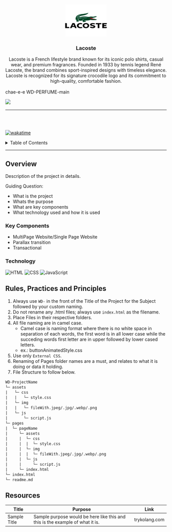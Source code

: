 <a name="readme-top">

<br/>

<br />
<div align="center">
  <a href="https://github.com/chae-e-e/">
  <!-- TODO: If you want to add logo or banner you can add it here -->
    <img src="./assets/img/lacoste logo.png" alt="Nyebe" width="130" height="100">
  </a>
<!-- TODO: Change Title to the name of the title of your Project -->
  <h3 align="center">Lacoste</h3>
</div>
<!-- TODO: Make a short description -->
<div align="center">
  Lacoste is a French lifestyle brand known for its iconic polo shirts, casual wear, and premium fragrances. Founded in 1933 by tennis legend René Lacoste, the brand combines sport-inspired designs with timeless elegance. Lacoste is recognized for its signature crocodile logo and its commitment to high-quality, comfortable fashion.
</div>

<br />

<!-- TODO: Change the zyx-0314 into your github username  --> chae-e-e
<!-- TODO: Change the WD-Template-Project into the same name of your folder --> WD-PERFUME-main
![](https://visit-counter.vercel.app/counter.png?page=zyx-0314/WD-Template-Project)

---

<br />
<br />

[![wakatime](https://wakatime.com/badge/user/3ceb765d-0721-42fe-8123-f5f7c42901b4/project/6cae7d12-9ecc-4180-b423-26a3fbfd49da.svg)](https://wakatime.com/badge/user/3ceb765d-0721-42fe-8123-f5f7c42901b4/project/6cae7d12-9ecc-4180-b423-26a3fbfd49da)

<!-- TODO: If you want to add more layers for your readme -->
<details>
  <summary>Table of Contents</summary>
  <ol>
    <li>
      <a href="#overview">Overview</a>
      <ol>
        <li>
          <a href="#key-components">Key Components</a>
        </li>
        <li>
          <a href="#technology">Technology</a>
        </li>
      </ol>
    </li>
    <li>
      <a href="#rule,-practices-and-principles">Rules, Practices and Principles</a>
    </li>
    <li>
      <a href="#resources">Resources</a>
    </li>
  </ol>
</details>

---

## Overview

<!-- TODO: To be changed -->
<!-- The following are just sample -->
Description of the project in details.

Guiding Question:
- What is the project
- Whats the purpose
- What are key components
- What technology used and how it is used

### Key Components
<!-- TODO: List of Key Components -->
<!-- The following are just sample -->
- MultiPage Website/Single Page Website
- Parallax transition
- Transactional

### Technology
<!-- TODO: List of Technology Used -->
![HTML](https://img.shields.io/badge/HTML-E34F26?style=for-the-badge&logo=html5&logoColor=white)
![CSS](https://img.shields.io/badge/CSS-1572B6?style=for-the-badge&logo=css3&logoColor=white)
![JavaScript](https://img.shields.io/badge/JavaScript-F7DF1E?style=for-the-badge&logo=javascript&logoColor=white)

## Rules, Practices and Principles
1. Always use `WD-` in the front of the Title of the Project for the Subject followed by your custom naming.
2. Do not rename any .html files; always use `index.html` as the filename.
3. Place Files in their respective folders.
4. All file naming are in camel case.
   - Camel case is naming format where there is no white space in separation of each words, the first word is in all lower case while the succeding words first letter are in upper followed by lower cased letters.
   - ex.: buttonAnimatedStyle.css
5. Use only `External CSS`.
6. Renaming of Pages folder names are a must, and relates to what it is doing or data it holding.
7. File Structure to follow below.

```
WD-ProjectName
└─ assets
|   └─ css
|   |   └─ style.css
|   └─ img
|   |   └─ fileWith.jpeg/.jpg/.webp/.png
|   └─ js
|       └─ script.js
└─ pages
|  └─ pageName
|     └─ assets
|     |  └─ css
|     |  |  └─ style.css
|     |  └─ img
|     |  |  └─ fileWith.jpeg/.jpg/.webp/.png
|     |  └─ js
|     |     └─ script.js
|     └─ index.html
└─ index.html
└─ readme.md
```

## Resources

<!-- TODO: Add References -->
| Title | Purpose | Link |
|-|-|-|
| Sample Title | Sample purpose would be here like this and this is the example of what it is. | trykolang.com |

